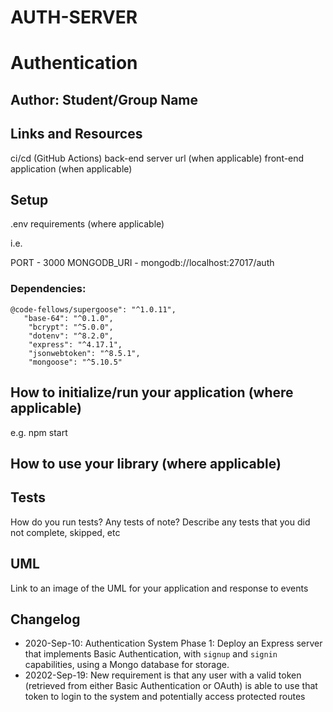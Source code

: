 # AUTH-SERVER
# Authentication

## Author: Student/Group Name

## Links and Resources

ci/cd (GitHub Actions)
back-end server url (when applicable)
front-end application (when applicable)

## Setup

.env requirements (where applicable)

i.e.

PORT - 3000
MONGODB_URI - mongodb://localhost:27017/auth

### Dependencies:
```
@code-fellows/supergoose": "^1.0.11",
   "base-64": "^0.1.0",
    "bcrypt": "^5.0.0",
    "dotenv": "^8.2.0",
    "express": "^4.17.1",
    "jsonwebtoken": "^8.5.1",
    "mongoose": "^5.10.5"
```
## How to initialize/run your application (where applicable)

e.g. npm start
## How to use your library (where applicable)

## Tests

How do you run tests?
Any tests of note?
Describe any tests that you did not complete, skipped, etc
## UML

Link to an image of the UML for your application and response to events



## Changelog 

- 2020-Sep-10: Authentication System Phase 1: Deploy an Express server that implements Basic Authentication, with `signup` and `signin` capabilities, using a Mongo database for storage.
- 20202-Sep-19: New requirement is that any user with a valid token (retrieved from either Basic Authentication or OAuth) is able to use that token to login to the system and potentially access protected routes


